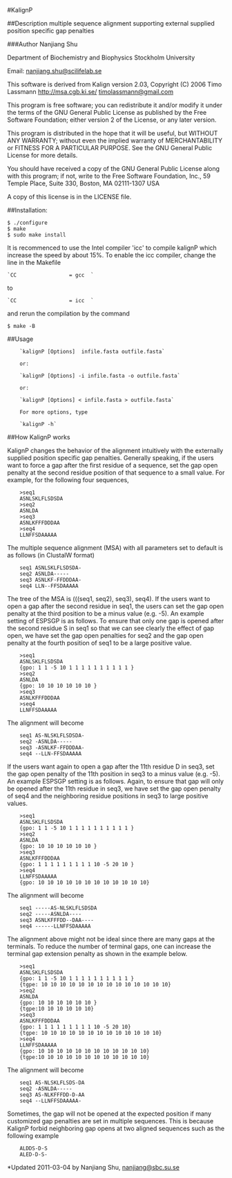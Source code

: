 #KalignP

##Description
multiple sequence alignment supporting external supplied position specific gap penalties

###Author
Nanjiang Shu

Department of Biochemistry and Biophysics 
Stockholm University

Email: nanjiang.shu@scilifelab.se


This software is derived from 
Kalign version 2.03, Copyright (C) 2006 Timo Lassmann
http://msa.cgb.ki.se/
timolassmann@gmail.com

This program is free software; you can redistribute it and/or modify
it under the terms of the GNU General Public License as published by
the Free Software Foundation; either version 2 of the License, or
any later version.

This program is distributed in the hope that it will be useful,
but WITHOUT ANY WARRANTY; without even the implied warranty of
MERCHANTABILITY or FITNESS FOR A PARTICULAR PURPOSE.  See the
GNU General Public License for more details.

You should have received a copy of the GNU General Public License
along with this program; if not, write to the Free Software
Foundation, Inc., 59 Temple Place, Suite 330, Boston, MA  02111-1307  USA

A copy of this license is in the LICENSE file.

##Installation:

    $ ./configure
    $ make
    $ sudo make install


It is recommenced to use the Intel compiler 'icc' to compile kalignP which increase the speed by about 15%.
To enable the icc compiler, change the line in the Makefile

    `CC					= gcc  `
to 

    `CC					= icc  `

and rerun the compilation by the command

    $ make -B


##Usage

        `kalignP [Options]  infile.fasta outfile.fasta`

        or:

        `kalignP [Options] -i infile.fasta -o outfile.fasta`

        or:

        `kalignP [Options] < infile.fasta > outfile.fasta`

        For more options, type

        `kalignP -h`

##How KalignP works

KalignP changes the behavior of the alignment intuitively with the externally supplied position specific gap penalties. Generally speaking, if the users want to force a gap after the first residue of a sequence, set the gap open penalty at the second residue position of that sequence to a small value. For example, for the following four sequences,

```
    >seq1
    ASNLSKLFLSDSDA
    >seq2
    ASNLDA
    >seq3
    ASNLKFFFDDDAA
    >seq4
    LLNFFSDAAAAA
```

The multiple sequence alignment (MSA) with all parameters set to default is as follows (in ClustalW format)

```
    seq1 ASNLSKLFLSDSDA-
    seq2 ASNLDA-----
    seq3 ASNLKF-FFDDDAA-
    seq4 LLN--FFSDAAAAA 
```

The tree of the MSA is (((seq1, seq2), seq3), seq4). If the users want to open a gap after the second residue in seq1, the users can set the gap open penalty at the third position to be a minus value (e.g. -5). An example setting of ESPSGP is as follows. To ensure that only one gap is opened after the second residue S in seq1 so that we can see clearly the effect of gap open, we have set the gap open penalties for seq2 and the gap open penalty at the fourth position of seq1 to be a large positive value.

```
    >seq1
    ASNLSKLFLSDSDA
    {gpo: 1 1 -5 10 1 1 1 1 1 1 1 1 1 1 }
    >seq2
    ASNLDA
    {gpo: 10 10 10 10 10 10 }
    >seq3
    ASNLKFFFDDDAA
    >seq4
    LLNFFSDAAAAA
```

The alignment will become

```
    seq1 AS-NLSKLFLSDSDA-
    seq2 -ASNLDA-----
    seq3 -ASNLKF-FFDDDAA-
    seq4 --LLN-FFSDAAAAA
```

If the users want again to open a gap after the 11th residue D in seq3, set the gap open penalty of the 11th position in seq3 to a minus value (e.g. -5). An example ESPSGP setting is as follows. Again, to ensure that gap will only be opened after the 11th residue in seq3, we have set the gap open penalty of seq4 and the neighboring residue positions in seq3 to large positive values.

```
    >seq1
    ASNLSKLFLSDSDA
    {gpo: 1 1 -5 10 1 1 1 1 1 1 1 1 1 1 }
    >seq2
    ASNLDA
    {gpo: 10 10 10 10 10 10 }
    >seq3
    ASNLKFFFDDDAA
    {gpo: 1 1 1 1 1 1 1 1 1 10 -5 20 10 }
    >seq4
    LLNFFSDAAAAA
    {gpo: 10 10 10 10 10 10 10 10 10 10 10 10}
```

The alignment will become

```
    seq1 -----AS-NLSKLFLSDSDA
    seq2 -----ASNLDA----
    seq3 ASNLKFFFDD--DAA----
    seq4 ------LLNFFSDAAAAA
```

The alignment above might not be ideal since there are many gaps at the terminals. To reduce the number of terminal gaps, one can increase the terminal gap extension penalty as shown in the example below.

```
    >seq1
    ASNLSKLFLSDSDA
    {gpo: 1 1 -5 10 1 1 1 1 1 1 1 1 1 1 }
    {tgpe: 10 10 10 10 10 10 10 10 10 10 10 10 10 10}
    >seq2
    ASNLDA
    {gpo: 10 10 10 10 10 10 }
    {tgpe:10 10 10 10 10 10}
    >seq3
    ASNLKFFFDDDAA
    {gpo: 1 1 1 1 1 1 1 1 1 10 -5 20 10}
    {tgpe: 10 10 10 10 10 10 10 10 10 10 10 10 10}
    >seq4
    LLNFFSDAAAAA
    {gpo: 10 10 10 10 10 10 10 10 10 10 10 10}
    {tgpe:10 10 10 10 10 10 10 10 10 10 10 10}
```

The alignment will become

```
    seq1 AS-NLSKLFLSDS-DA
    seq2 -ASNLDA-----
    seq3 AS-NLKFFFDD-D-AA
    seq4 --LLNFFSDAAAAA-
```

Sometimes, the gap will not be opened at the expected position if many customized gap penalties are set in multiple sequences. This is because KalignP forbid neighboring gap opens at two aligned sequences such as the following example

```
    ALDDS-D-S
    ALED-D-S-
```

*Updated 2011-03-04 by Nanjiang Shu, nanjiang@sbc.su.se
